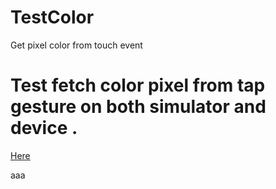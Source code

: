 # TestColor
Get pixel color from touch event 


# Test fetch color pixel from tap gesture on both simulator and device .

[Here](http://stackoverflow.com/questions/12770181/how-to-get-the-pixel-color-on-touch/34461183?noredirect=1#comment72847719_34461183)

aaa
